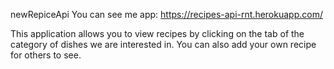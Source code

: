 newRepiceApi
You can see me app:
https://recipes-api-rnt.herokuapp.com/

This application allows you to view recipes by clicking on the tab of the category of dishes we are interested in. 
You can also add your own recipe for others to see.
